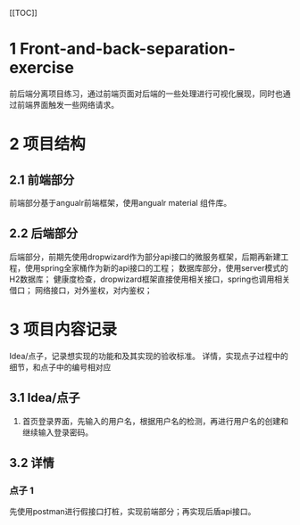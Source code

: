 [[TOC]]

# 1 Front-and-back-separation-exercise
前后端分离项目练习，通过前端页面对后端的一些处理进行可视化展现，同时也通过前端界面触发一些网络请求。

# 2 项目结构 
## 2.1 前端部分
前端部分基于angualr前端框架，使用angualr material 组件库。

## 2.2 后端部分
后端部分，前期先使用dropwizard作为部分api接口的微服务框架，后期再新建工程，使用spring全家桶作为新的api接口的工程；
数据库部分，使用server模式的H2数据库；
健康度检查，dropwizard框架直接使用相关接口，spring也调用相关借口；
网络接口，对外鉴权，对内鉴权；

# 3 项目内容记录
Idea/点子，记录想实现的功能和及其实现的验收标准。
详情，实现点子过程中的细节，和点子中的编号相对应
## 3.1 Idea/点子
1. 首页登录界面，先输入的用户名，根据用户名的检测，再进行用户名的创建和继续输入登录密码。



## 3.2 详情
### 点子 1
先使用postman进行假接口打桩，实现前端部分；再实现后盾api接口。

